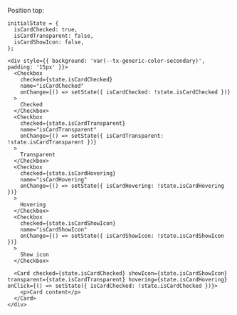 Position top:

    initialState = {
      isCardChecked: true,
      isCardTransparent: false,
      isCardShowIcon: false,
    };

    <div style={{ background: 'var(--tx-generic-color-secondary)', padding: '15px' }}>
      <Checkbox
        checked={state.isCardChecked}
        name="isCardChecked"
        onChange={() => setState({ isCardChecked: !state.isCardChecked })}
      >
        Checked
      </Checkbox>
      <Checkbox
        checked={state.isCardTransparent}
        name="isCardTransparent"
        onChange={() => setState({ isCardTransparent: !state.isCardTransparent })}
      >
        Transparent
      </Checkbox>
      <Checkbox
        checked={state.isCardHovering}
        name="isCardHovering"
        onChange={() => setState({ isCardHovering: !state.isCardHovering })}
      >
        Hovering
      </Checkbox>
      <Checkbox
        checked={state.isCardShowIcon}
        name="isCardShowIcon"
        onChange={() => setState({ isCardShowIcon: !state.isCardShowIcon })}
      >
        Show icon
      </Checkbox>

      <Card checked={state.isCardChecked} showIcon={state.isCardShowIcon} transparent={state.isCardTransparent} hovering={state.isCardHovering} onClick={() => setState({ isCardChecked: !state.isCardChecked })}>
        <p>Card content</p>
      </Card>
    </div>
